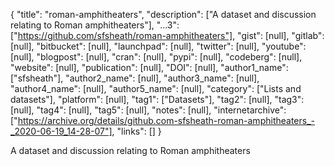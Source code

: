 {
  "title": "roman-amphitheaters",
  "description": ["A dataset and discussion relating to Roman amphitheaters"],
  "...3": ["https://github.com/sfsheath/roman-amphitheaters"],
  "gist": [null],
  "gitlab": [null],
  "bitbucket": [null],
  "launchpad": [null],
  "twitter": [null],
  "youtube": [null],
  "blogpost": [null],
  "cran": [null],
  "pypi": [null],
  "codeberg": [null],
  "website": [null],
  "publication": [null],
  "DOI": [null],
  "author1_name": ["sfsheath"],
  "author2_name": [null],
  "author3_name": [null],
  "author4_name": [null],
  "author5_name": [null],
  "category": ["Lists and datasets"],
  "platform": [null],
  "tag1": ["Datasets"],
  "tag2": [null],
  "tag3": [null],
  "tag4": [null],
  "tag5": [null],
  "notes": [null],
  "internetarchive": ["https://archive.org/details/github.com-sfsheath-roman-amphitheaters_-_2020-06-19_14-28-07"],
  "links": []
}

<!-- Generated by csv2md.R – do not edit by hand -->

A dataset and discussion relating to Roman amphitheaters